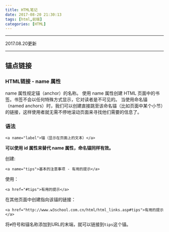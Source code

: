 ```yaml
---
title: HTML笔记
date: 2017-08-20 21:30:13
tags: [html,前端]
categories: [HTML]
---
```


_____________________________
2017.08.20更新
_____________________________
## 锚点链接
### HTML链接 - name 属性
name 属性规定锚（anchor）的名称。
使用 name 属性创建 HTML 页面中的书签。书签不会以任何特殊方式显示，它对读者是不可见的。
当使用命名锚（named anchors）时，我们可以创建直接跳至该命名锚（比如页面中某个小节）的链接，这样使用者就无需不停地滚动页面来寻找他们需要的信息了。
### 语法
```
<a name="label">锚（显示在页面上的文本）</a>
```
**可以使用 id 属性来替代 name 属性，命名锚同样有效。**

创建:
```
<a name="tips">基本的注意事项 - 有用的提示</a>
```
使用：
```
<a href="#tips">有用的提示</a>
```
在其他页面中创建指向该锚的链接：
```
<a href="http://www.w3school.com.cn/html/html_links.asp#tips">有用的提示</a>
```
将`#`符号和锚名称添加到URL的末端，就可以链接到`tips`这个锚。